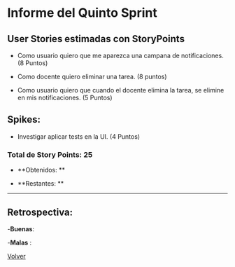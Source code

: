 # Informe del Quinto Sprint

## User Stories estimadas con **StoryPoints**


- Como usuario quiero que me aparezca una campana de notificaciones.(8 Puntos)

- Como docente quiero eliminar una tarea. (8 puntos)

- Como usuario quiero que cuando el docente elimina la tarea, se elimine en mis notificaciones. (5 Puntos)

## Spikes:

- Investigar aplicar tests en la UI. (4 Puntos)


### **Total de Story Points:  25**

  - **Obtenidos: **

  - **Restantes: **

---
## Retrospectiva:

  -**Buenas**: 
  
  -**Malas** : 

[Volver](https://github.com/cassa10/UNQalendario)
